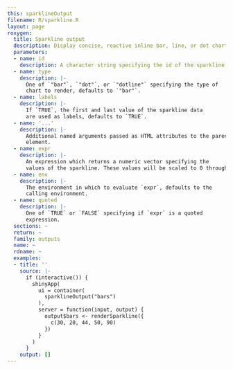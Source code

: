 ```yaml
---
this: sparklineOutput
filename: R/sparkline.R
layout: page
roxygen:
  title: Sparkline output
  description: Display concise, reactive inline bar, line, or dot charts.
  parameters:
  - name: id
    description: A character string specifying the id of the sparkline output.
  - name: type
    description: |-
      One of `"bar"`, `"dot"`, or `"dotline"` specifying the type of
      chart to render, defaults to `"bar"`.
  - name: labels
    description: |-
      If `TRUE`, the first and last value of the sparkline data
      are used as labels, defaults to `TRUE`.
  - name: '...'
    description: |-
      Additional named arguments passed as HTML attributes to the parent
      element.
  - name: expr
    description: |-
      An expression which returns a numeric vector specifying the
      values of the sparkline. These values will be scaled to 0 through 100.
  - name: env
    description: |-
      The environment in which to evaluate `expr`, defaults to the
      calling environment.
  - name: quoted
    description: |-
      One of `TRUE` or `FALSE` specifying if `expr` is a quoted
      expression.
  sections: ~
  return: ~
  family: outputs
  name: ~
  rdname: ~
  examples:
  - title: ''
    source: |-
      if (interactive()) {
        shinyApp(
          ui = container(
            sparklineOutput("bars")
          ),
          server = function(input, output) {
            output$bars <- renderSparkline({
              c(30, 20, 44, 50, 90)
            })
          }
        )
      }
    output: []
---
```

